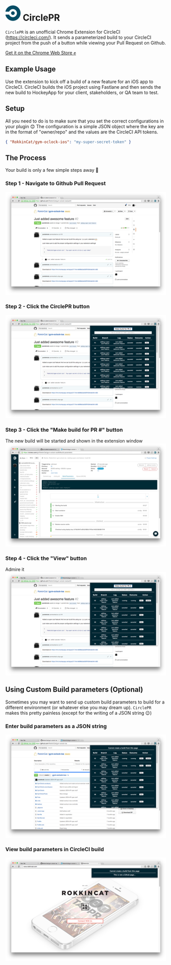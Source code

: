 # ![](icon48.png) CirclePR
`CirclePR` is an unofficial Chrome Extension for CircleCI (https://circleci.com/). It sends a parameterized build to your CircleCI project from the push of a button while viewing your Pull Request on Github.

[Get it on the Chrome Web Store :fist:](https://chrome.google.com/webstore/detail/circlepr-for-circleci/hcinmdnhmbfnfaaodeehiipiaekdkjhj)

## Example Usage
Use the extension to kick off a build of a new feature for an iOS app to CircleCI. CircleCI builds the iOS project using Fastlane and then sends the new build to HockeyApp for your client, stakeholders, or QA team to test.

## Setup

All you need to do is to make sure that you set the correct configurations in your plugin :blush: The configuration is a simple JSON object where the key are in the format of "owner/repo" and the values are the CircleCI API tokens.

```json
{ "RokkinCat/gym-oclock-ios": "my-super-secret-token" }
```

## The Process
Your build is only a few simple steps away :raised_hands:

### Step 1 - Navigate to Github Pull Request
![](screenshots/screenshot_0.png)

### Step 2 - Click the CirclePR button
![](screenshots/screenshot_1.png)

### Step 3 - Click the "Make build for PR #" button
The new build will be started and shown in the extension window
![](screenshots/screenshot_2.png)

### Step 4 - Click the "View" button
Admire it
![](screenshots/screenshot_3.png)

## Using Custom Build parameters (Optional)
Sometimes you may want to send up custom build parameters to build for a different environment (or whatever else you may dream up). `CirclePR` makes this pretty painless (except for the writing of a JSON string :wink:)

### Enter build parameters as a JSON string
![](screenshots/screenshot_6.png)

### View build parameters in CircleCI build
![](screenshots/screenshot_7.png)
